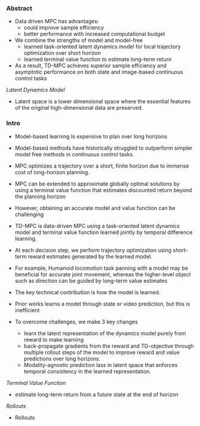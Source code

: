### Abstract
- Data driven MPC has advantages:
	- could improve sample efficiency 
	- better performance with increased computational budget
- We combine the strengths of model and model-free
	- learned task-oriented latent dynamics model for local trajectory optimization over short horizon
	- learned terminal value function to estimate long-term return
- As a result, TD-MPC achieves superior sample efficiency and asymptotic performance on both state and image-based continuous control tasks

*Latent Dynamics Model*
- Latent space is a lower dimensional space where the essential features of the original high-dimensional data are preserved.

### Intro
- Model-based learning Is expensive to plan over long horizons
- Model-based methods have historically struggled to outperform simpler model free methods in continuous control tasks.
- MPC optimizes a trajectory over a short, finite horizon due to immense cost of long-horizon planning.
- MPC can be extended to approximate globally optimal solutions by using a terminal value function that estimates discounted return beyond the planning horizon
- However, obtaining an accurate model and value function can be challenging

- TD-MPC is data-driven MPC using a task-oriented latent dynamics model and terminal value function learned jointly by temporal difference learning.
- At each decision step, we perform trajectory optimization using short-term reward estimates generated by the learned model.
- For example, Humanoid locomotion task panning with a model may be beneficial for accurate joint movement, whereas the higher-level object such as direction can be guided by long-term value estimates

- The key technical contribution is how the model is learned. 
- Prior works learns a model through state or video prediction, but this is inefficient
- To overcome challenges, we make 3 key changes
	- learn the latent representation of the dynamics model purely from reward to make learning 
	- back-propagate gradients from the reward and TD-objective through multiple rollout steps of the model to improve reward and value predictions over long horizons.
	- Modality-agnostic prediction lass in latent space that enforces temporal consistency in the learned representation.


*Terminal Value Function*
- estimate long-term return from a future state at the end of horizon

*Rollouts*
- Rollouts 